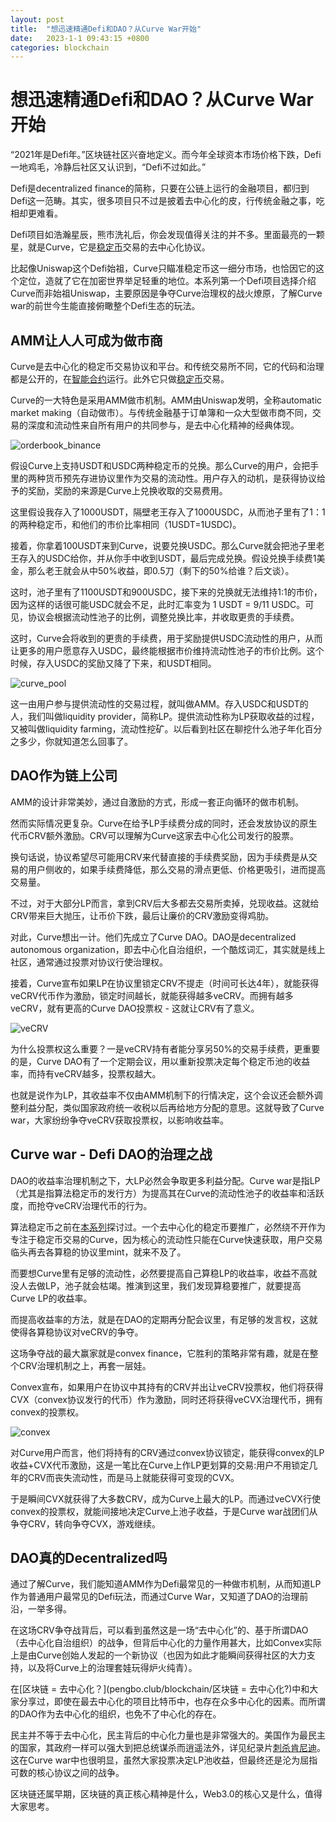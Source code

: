 ```yaml
---
layout: post
title:  "想迅速精通Defi和DAO？从Curve War开始"
date:   2023-1-1 09:43:15 +0800
categories: blockchain
---
```


# 想迅速精通Defi和DAO？从Curve War开始

“2021年是Defi年。”区块链社区兴奋地定义。而今年全球资本市场价格下跌，Defi一地鸡毛，冷静后社区又认识到，“Defi不过如此。”

Defi是decentralized finance的简称，只要在公链上运行的金融项目，都归到Defi这一范畴。其实，很多项目只不过是披着去中心化的皮，行传统金融之事，吃相却更难看。

Defi项目如浩瀚星辰，熊市洗礼后，你会发现值得关注的并不多。里面最亮的一颗星，就是Curve，它是[稳定币](稳定币并不稳定)交易的去中心化协议。

比起像Uniswap这个Defi始祖，Curve只瞄准稳定币这一细分市场，也恰因它的这个定位，造就了它在加密世界举足轻重的地位。本系列第一个Defi项目选择介绍Curve而非始祖Uniswap，主要原因是争夺Curve治理权的战火燎原，了解Curve war的前世今生能直接俯瞰整个Defi生态的玩法。

## AMM让人人可成为做市商

Curve是去中心化的稳定币交易协议和平台。和传统交易所不同，它的代码和治理都是公开的，在[智能合约](pengbo.club/blockchain/关于以太坊-你所要知道的)运行。此外它只做[稳定币](pengbo.club/稳定币并不稳定)交易。

Curve的一大特色是采用AMM做市机制。AMM由Uniswap发明，全称automatic market making（自动做市）。与传统金融基于订单簿和一众大型做市商不同，交易的深度和流动性来自所有用户的共同参与，是去中心化精神的经典体现。

![orderbook_binance](/assets/images/orderbook_binance.png)


假设Curve上支持USDT和USDC两种稳定币的兑换。那么Curve的用户，会把手里的两种货币预先存进协议里作为交易的流动性。用户存入的动机，是获得协议给予的奖励，奖励的来源是Curve上兑换收取的交易费用。

这里假设我存入了1000USDT，隔壁老王存入了1000USDC，从而池子里有了1：1的两种稳定币，和他们的市价比率相同（1USDT=1USDC)。

接着，你拿着100USDT来到Curve，说要兑换USDC。那么Curve就会把池子里老王存入的USDC给你，并从你手中收到USDT，最后完成兑换。假设兑换手续费1美金，那么老王就会从中50%收益，即0.5刀（剩下的50%给谁？后文谈）。

这时，池子里有了1100USDT和900USDC，接下来的兑换就无法维持1:1的市价，因为这样的话很可能USDC就会不足，此时汇率变为 1 USDT = 9/11 USDC。可见，协议会根据流动性池子的比例，调整兑换比率，并收取更贵的手续费。

这时，Curve会将收到的更贵的手续费，用于奖励提供USDC流动性的用户，从而让更多的用户愿意存入USDC，最终能根据市价维持流动性池子的市价比例。这个时候，存入USDC的奖励又降了下来，和USDT相同。

![curve_pool](/assets/images/curve_pool.png)

这一由用户参与提供流动性的交易过程，就叫做AMM。存入USDC和USDT的人，我们叫做liquidity provider，简称LP。提供流动性称为LP获取收益的过程，又被叫做liquidity farming，流动性挖矿。以后看到社区在聊挖什么池子年化百分之多少，你就知道怎么回事了。

## DAO作为链上公司

AMM的设计非常美妙，通过自激励的方式，形成一套正向循环的做市机制。

然而实际情况更复杂。Curve在给予LP手续费分成的同时，还会发放协议的原生代币CRV额外激励。CRV可以理解为Curve这家去中心化公司发行的股票。

换句话说，协议希望尽可能用CRV来代替直接的手续费奖励，因为手续费是从交易的用户侧收的，如果手续费降低，那么交易的滑点更低、价格更吸引，进而提高交易量。

不过，对于大部分LP而言，拿到CRV后大多都去交易所卖掉，兑现收益。这就给CRV带来巨大抛压，让币价下跌，最后让廉价的CRV激励变得鸡肋。

对此，Curve想出一计。他们先成立了Curve DAO。DAO是decentralized autonomous organization，即去中心化自治组织，一个酷炫词汇，其实就是线上社区，通常通过投票对协议行使治理权。

接着，Curve宣布如果LP在协议里锁定CRV不提走（时间可长达4年），就能获得veCRV代币作为激励，锁定时间越长，就能获得越多veCRV。而拥有越多veCRV，就有更高的Curve DAO投票权 - 这就让CRV有了意义。

![veCRV](/assets/images/veCRV.png)

为什么投票权这么重要？一是veCRV持有者能分享另50%的交易手续费，更重要的是，Curve DAO有了一个定期会议，用以重新投票决定每个稳定币池的收益率，而持有veCRV越多，投票权越大。

也就是说作为LP，其收益率不仅由AMM机制下的行情决定，这个会议还会额外调整利益分配，类似国家政府统一收税以后再给地方分配的意思。这就导致了Curve war，大家纷纷争夺veCRV获取投票权，以影响收益率。

## Curve war - Defi DAO的治理之战

DAO的收益率治理机制之下，大LP必然会争取更多利益分配。Curve war是指LP（尤其是指算法稳定币的发行方）为提高其在Curve的流动性池子的收益率和活跃度，而抢夺veCRV治理代币的行为。

算法稳定币之前在[本系列](pengbo.club/blockchain/稳定币并不稳定)探讨过。一个去中心化的稳定币要推广，必然绕不开作为专注于稳定币交易的Curve，因为核心的流动性只能在Curve快速获取，用户交易临头再去各算稳的协议里mint，就来不及了。

而要想Curve里有足够的流动性，必然要提高自己算稳LP的收益率，收益不高就没人去做LP，池子就会枯竭。推演到这里，我们发现算稳要推广，就要提高Curve LP的收益率。

而提高收益率的方法，就是在DAO的定期再分配会议里，有足够的发言权，这就使得各算稳协议对veCRV的争夺。

这场争夺战的最大赢家就是convex finance，它胜利的策略非常有趣，就是在整个CRV治理机制之上，再套一层娃。

Convex宣布，如果用户在协议中其持有的CRV并出让veCRV投票权，他们将获得CVX（convex协议发行的代币）作为激励，同时还将获得veCVX治理代币，拥有convex的投票权。

![convex](/assets/images/convex.png)

对Curve用户而言，他们将持有的CRV通过convex协议锁定，能获得convex的LP收益+CVX代币激励，这是一笔比在Curve上作LP更划算的交易:用户不用锁定几年的CRV而丧失流动性，而是马上就能获得可变现的CVX。

于是瞬间CVX就获得了大多数CRV，成为Curve上最大的LP。而通过veCVX行使convex的投票权，就能间接地决定Curve上池子收益，于是Curve war战团们从争夺CRV，转向争夺CVX，游戏继续。

## DAO真的Decentralized吗

通过了解Curve，我们能知道AMM作为Defi最常见的一种做市机制，从而知道LP作为普通用户最常见的Defi玩法，而通过Curve War，又知道了DAO的治理前沿，一举多得。

在这场CRV争夺战背后，可以看到虽然这是一场“去中心化”的、基于所谓DAO（去中心化自治组织）的战争，但背后中心化的力量作用甚大，比如Convex实际上是由Curve创始人发起的一个新协议（也因为如此才能瞬间获得社区的大力支持，以及将Curve上的治理套娃玩得炉火纯青）。

在[区块链 = 去中心化？](pengbo.club/blockchain/区块链 = 去中心化?)中和大家分享过，即使在最去中心化的项目比特币中，也存在众多中心化的因素。而所谓的DAO作为去中心化的组织，也免不了中心化的存在。

民主并不等于去中心化，民主背后的中心化力量也是非常强大的。美国作为最民主的国家，其政府一样可以强大到把总统谋杀而逍遥法外，详见纪录片[刺杀肯尼迪](movie.douban.com/subject/1292230/)。这在Curve war中也很明显，虽然大家投票决定LP池收益，但最终还是沦为屈指可数的核心协议之间的战争。

区块链还属早期，区块链的真正核心精神是什么，Web3.0的核心又是什么，值得大家思考。







